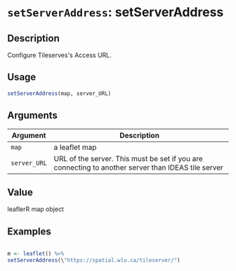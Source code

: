 # `setServerAddress`: setServerAddress

## Description


 Configure Tileserves's Access URL.


## Usage

```r
setServerAddress(map, server_URL)
```


## Arguments

Argument      |Description
------------- |----------------
```map```     |     a leaflet map
```server_URL```     |     URL of the server. This must be set if you are connecting to another server than IDEAS tile server

## Value


 leaflerR map object


## Examples

```r

m <- leaflet() %>%
setServerAddress(\"https://spatial.wlu.ca/tileserver/")
```